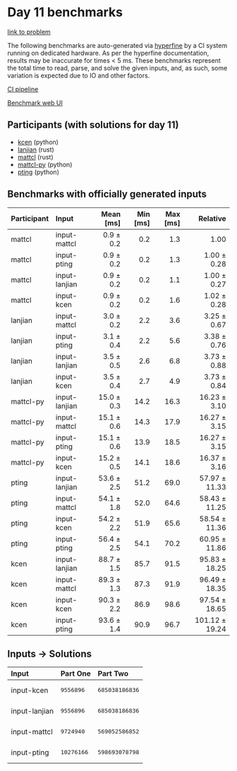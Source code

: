 # Day 11 benchmarks

[link to problem](https://adventofcode.com/2023/day/11)

The following benchmarks are auto-generated via
[hyperfine](https://github.com/sharkdp/hyperfine) by a CI system running on
dedicated hardware. As per the hyperfine documentation, results may be
inaccurate for times < 5 ms. These benchmarks represent the total time to read,
parse, and solve the given inputs, and, as such, some variation is expected due
to IO and other factors.

[CI pipeline](http://ci.papercode.net:8080/teams/main/pipelines/aoc2023)

[Benchmark web UI](https://aoc.ancalagon.black)


## Participants (with solutions for day 11)

- [kcen](https://github.com/kcen/aoc2023) (python)
- [lanjian](https://github.com/lanjian/aoc-2023) (rust)
- [mattcl](https://github.com/mattcl/aoc2023) (rust)
- [mattcl-py](https://github.com/mattcl/aoc2023-py) (python)
- [pting](https://github.com/pting/aoc2023) (python)


## Benchmarks with officially generated inputs

| Participant | Input | Mean [ms] | Min [ms] | Max [ms] | Relative |
|:---|:---|---:|---:|---:|---:|
| mattcl | input-mattcl | 0.9 ± 0.2 | 0.2 | 1.3 | 1.00 |
| mattcl | input-pting | 0.9 ± 0.2 | 0.2 | 1.3 | 1.00 ± 0.28 |
| mattcl | input-lanjian | 0.9 ± 0.2 | 0.2 | 1.1 | 1.00 ± 0.27 |
| mattcl | input-kcen | 0.9 ± 0.2 | 0.2 | 1.6 | 1.02 ± 0.28 |
| lanjian | input-mattcl | 3.0 ± 0.2 | 2.2 | 3.6 | 3.25 ± 0.67 |
| lanjian | input-pting | 3.1 ± 0.4 | 2.2 | 5.6 | 3.38 ± 0.76 |
| lanjian | input-lanjian | 3.5 ± 0.5 | 2.6 | 6.8 | 3.73 ± 0.88 |
| lanjian | input-kcen | 3.5 ± 0.4 | 2.7 | 4.9 | 3.73 ± 0.84 |
| mattcl-py | input-lanjian | 15.0 ± 0.3 | 14.2 | 16.3 | 16.23 ± 3.10 |
| mattcl-py | input-mattcl | 15.1 ± 0.6 | 14.3 | 17.9 | 16.27 ± 3.15 |
| mattcl-py | input-pting | 15.1 ± 0.6 | 13.9 | 18.5 | 16.27 ± 3.15 |
| mattcl-py | input-kcen | 15.2 ± 0.5 | 14.1 | 18.6 | 16.37 ± 3.16 |
| pting | input-lanjian | 53.6 ± 2.5 | 51.2 | 69.0 | 57.97 ± 11.33 |
| pting | input-mattcl | 54.1 ± 1.8 | 52.0 | 64.6 | 58.43 ± 11.25 |
| pting | input-kcen | 54.2 ± 2.2 | 51.9 | 65.6 | 58.54 ± 11.36 |
| pting | input-pting | 56.4 ± 2.5 | 54.1 | 70.2 | 60.95 ± 11.86 |
| kcen | input-lanjian | 88.7 ± 1.5 | 85.7 | 91.5 | 95.83 ± 18.25 |
| kcen | input-mattcl | 89.3 ± 1.3 | 87.3 | 91.9 | 96.49 ± 18.35 |
| kcen | input-kcen | 90.3 ± 2.2 | 86.9 | 98.6 | 97.54 ± 18.65 |
| kcen | input-pting | 93.6 ± 1.4 | 90.9 | 96.7 | 101.12 ± 19.24 |


## Inputs -> Solutions

| Input | Part One | Part Two |
|:---|:---|:---|
|input-kcen|<pre>9556896</pre>|<pre>685038186836</pre>|
|input-lanjian|<pre>9556896</pre>|<pre>685038186836</pre>|
|input-mattcl|<pre>9724940</pre>|<pre>569052586852</pre>|
|input-pting|<pre>10276166</pre>|<pre>598693078798</pre>|